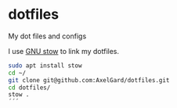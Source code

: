 # dotfiles
My dot files and configs

I use [GNU stow](https://www.gnu.org/software/stow/) to link my dotfiles.

```bash
sudo apt install stow
cd ~/
git clone git@github.com:AxelGard/dotfiles.git
cd dotfiles/
stow .
´´´
